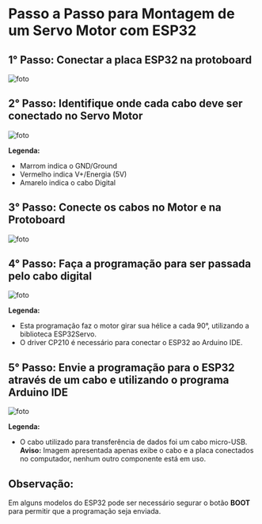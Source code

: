 # Passo a Passo para Montagem de um Servo Motor com ESP32

## 1° Passo: Conectar a placa ESP32 na protoboard
![foto]((https://github.com/CaioHMAquino/ESP32ServoMotor/blob/main/imagens/esp32%20na%20board.jpeg))

## 2° Passo: Identifique onde cada cabo deve ser conectado no Servo Motor
![foto](URL_DA_IMAGEM)

**Legenda:**
- Marrom indica o GND/Ground
- Vermelho indica V+/Energia (5V)
- Amarelo indica o cabo Digital

## 3° Passo: Conecte os cabos no Motor e na Protoboard
![foto](URL_DA_IMAGEM)

## 4° Passo: Faça a programação para ser passada pelo cabo digital
![foto](URL_DA_IMAGEM)

**Legenda:**
- Esta programação faz o motor girar sua hélice a cada 90°, utilizando a biblioteca ESP32Servo.
- O driver CP210 é necessário para conectar o ESP32 ao Arduino IDE.

## 5° Passo: Envie a programação para o ESP32 através de um cabo e utilizando o programa Arduino IDE
![foto](URL_DA_IMAGEM)

**Legenda:**
- O cabo utilizado para transferência de dados foi um cabo micro-USB.
**Aviso:** Imagem apresentada apenas exibe o cabo e a placa conectados no computador, nenhum outro componente está em uso.

## Observação:
Em alguns modelos do ESP32 pode ser necessário segurar o botão **BOOT** para permitir que a programação seja enviada.
